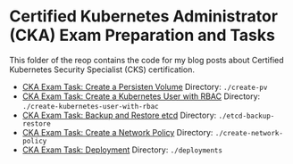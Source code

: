# Certified Kubernetes Administrator (CKA) Exam Preparation and Tasks

This folder of the reop contains the code for my blog posts about Certified Kubernetes Security Specialist (CKS) certification.

- [CKA Exam Task: Create a Persisten Volume](https://go-cloud-native.com/kubernetes/cka-exam-task-create-a-persistent-volume) Directory: `./create-pv`
- [CKA Exam Task: Create a Kubernetes User with RBAC](https://go-cloud-native.com/kubernetes/cka-exam-task-create-a-kubernetes-user-with-rbac) Directory: `./create-kubernetes-user-with-rbac`
- [CKA Exam Task: Backup and Restore etcd](https://go-cloud-native.com/kubernetes/cka-exam-task-backup-and-restore-etcd) Directory: `./etcd-backup-restore`
- [CKA Exam Task: Create a Network Policy](https://go-cloud-native.com/kubernetes/cka-exam-task-create-network-policy) Directory: `./create-network-policy`
- [CKA Exam Task: Deployment](https://go-cloud-native.com/kubernetes/cka-exam-tasks-kubernetes-deployments) Directory: `./deployments`
